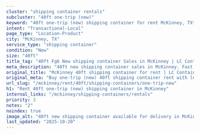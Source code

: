 ```yaml
---
cluster: "shipping container rentals"
subcluster: "40ft one-trip (new)"
keyword: "40ft one-trip (new) shipping container for rent McKinney, TX"
intent: "Transactional-Local"
page_type: "Location-Product"
city: "McKinney, TX"
service_type: "shipping container"
condition: "New"
size: "40ft"
title_tag: "40ft Fg6 New shipping container Sales in McKinney | LC Container"
meta_description: "40ft new shipping container sales in McKinney. Fast delivery, competitive pricing. Serving shipping containers area. Quote ID: DUR. Call (214) 524-4168 for your free quote today."
original_title: "McKinney 40ft shipping container for rent | LC Container"
original_meta: "Buy one-trip (new) 40ft shipping container rent with local delivery in McKinney, TX. LC Container — local Since 2003. Request a fast quote today."
url_slug: "/mckinney/rent/40ft/shipping-containers/one-trip-new"
h1: "Rent 40ft one-trip (new) shipping container in McKinney"
internal_links: "/mckinney/shipping-containers/rentals"
priority: 3
notes: "2"
noindex: true
image_alt: "40ft new shipping container available for delivery in McKinney"
last_updated: "2025-10-20"
---
```


<!-- TODO: Add unique city/inventory copy, images, and internal links here. -->
